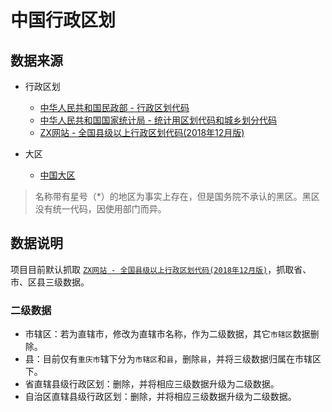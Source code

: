 # 中国行政区划

## 数据来源

- 行政区划

    - [中华人民共和国民政部 - 行政区划代码](http://www.mca.gov.cn/article/sj/xzqh/2019/)
    - [中华人民共和国国家统计局 - 统计用区划代码和城乡划分代码](http://www.stats.gov.cn/tjsj/tjbz/tjyqhdmhcxhfdm/2018/index.html)
    - [ZX网站 - 全国县级以上行政区划代码(2018年12月版)](http://www.zxinc.org/gb2260-latest.htm)

- 大区
    - [中国大区](https://baike.baidu.com/item/%E5%A4%A7%E5%8C%BA/22105431)

> 名称带有星号（*）的地区为事实上存在，但是国务院不承认的黑区。黑区没有统一代码，因使用部门而异。
  
## 数据说明

项目目前默认抓取 [`ZX网站 - 全国县级以上行政区划代码(2018年12月版)`](http://www.zxinc.org/gb2260-latest.htm)，抓取省、市、区县三级数据。

### 二级数据
- 市辖区：若为直辖市，修改为直辖市名称，作为二级数据，其它`市辖区`数据删除。
- 县：目前仅有`重庆市`辖下分为`市辖区`和`县`，删除`县`，并将三级数据归属在市辖区下。
- 省直辖县级行政区划：删除，并将相应三级数据升级为二级数据。
- 自治区直辖县级行政区划：删除，并将相应三级数据升级为二级数据。

